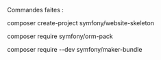 Commandes faites :

composer create-project symfony/website-skeleton

composer require symfony/orm-pack

composer require --dev symfony/maker-bundle